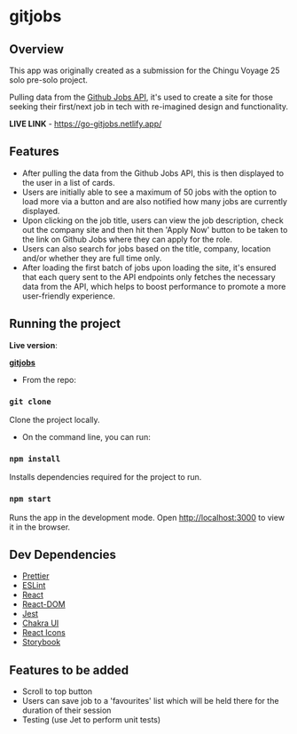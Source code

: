 # gitjobs

## Overview

This app was originally created as a submission for the Chingu Voyage 25 solo pre-solo project.

Pulling data from the [Github Jobs API](https://jobs.github.com/api), it's used to create a site for those seeking their first/next job in tech with re-imagined design and functionality.

**LIVE LINK** - https://go-gitjobs.netlify.app/

## Features

- After pulling the data from the Github Jobs API, this is then displayed to the user in a list of cards.
- Users are initially able to see a maximum of 50 jobs  with the option to load more via a button and are also notified how many jobs are currently displayed.
- Upon clicking on the job title, users can view the job description, check out the company site and then hit then 'Apply Now' button to be taken to the link on Github Jobs where they can apply for the role.
- Users can also search for jobs based on the title, company, location and/or whether they are full time only.
- After loading the first batch of jobs upon loading the site, it's ensured that each query sent to the API endpoints only fetches the necessary data from the API, which helps to boost performance to promote a more user-friendly experience.

## Running the project

**Live version**:

[**gitjobs**](https://go-gitjobs.netlify.app/)

- From the repo:

### `git clone`

Clone the project locally.

- On the command line, you can run:

### `npm install`

Installs dependencies required for the project to run.

### `npm start`

Runs the app in the development mode.
Open [http://localhost:3000](http://localhost:3000/) to view it in the browser.

## Dev Dependencies

- [Prettier](https://prettier.io/)
- [ESLint](https://eslint.org/)
- [React](https://reactjs.org/)
- [React-DOM](https://www.npmjs.com/package/react-dom)
- [Jest](https://jestjs.io/)
- [Chakra UI](https://chakra-ui.com/)
- [React Icons](https://react-icons.github.io/react-icons/)
- [Storybook](https://storybook.js.org/)

## Features to be added

- Scroll to top button
- Users can save job to a 'favourites' list which will be held there for the duration of their session
- Testing (use Jet to perform unit tests)
